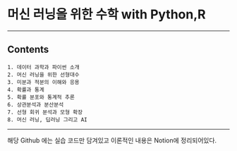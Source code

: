 # 머신 러닝을 위한 수학 with Python,R
---
## Contents

    1. 데이터 과학과 파이썬 소개
    2. 머신 러닝을 위한 선형대수
    3. 미분과 적분의 이해와 응용
    4. 확률과 통계
    5. 확률 분포와 통계적 추론
    6. 상관분석과 분산분석
    7. 선형 회귀 분석과 모형 확장
    8. 머신 러닝, 딥러닝 그리고 AI
  
---
해당 Github 에는 실습 코드만 담겨있고 이론적인 내용은 Notion에 정리되어있다.
